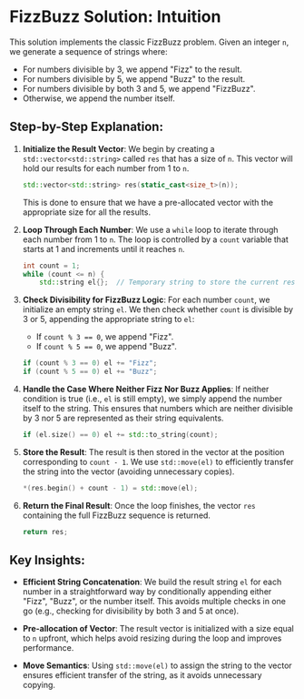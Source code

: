 # FizzBuzz Solution: Intuition

This solution implements the classic FizzBuzz problem. Given an integer `n`, we generate a sequence of strings where:

- For numbers divisible by 3, we append "Fizz" to the result.
- For numbers divisible by 5, we append "Buzz" to the result.
- For numbers divisible by both 3 and 5, we append "FizzBuzz".
- Otherwise, we append the number itself.

## Step-by-Step Explanation:

1. **Initialize the Result Vector**:
   We begin by creating a `std::vector<std::string>` called `res` that has a size of `n`. This vector will hold our results for each number from 1 to `n`.

   ```cpp
   std::vector<std::string> res(static_cast<size_t>(n));
   ```

   This is done to ensure that we have a pre-allocated vector with the appropriate size for all the results.

2. **Loop Through Each Number**:
   We use a `while` loop to iterate through each number from 1 to `n`. The loop is controlled by a `count` variable that starts at 1 and increments until it reaches `n`.

   ```cpp
   int count = 1;
   while (count <= n) {
       std::string el{};  // Temporary string to store the current result
   ```

3. **Check Divisibility for FizzBuzz Logic**:
   For each number `count`, we initialize an empty string `el`. We then check whether `count` is divisible by 3 or 5, appending the appropriate string to `el`:

   - If `count % 3 == 0`, we append "Fizz".
   - If `count % 5 == 0`, we append "Buzz".

   ```cpp
   if (count % 3 == 0) el += "Fizz";
   if (count % 5 == 0) el += "Buzz";
   ```

4. **Handle the Case Where Neither Fizz Nor Buzz Applies**:
   If neither condition is true (i.e., `el` is still empty), we simply append the number itself to the string. This ensures that numbers which are neither divisible by 3 nor 5 are represented as their string equivalents.

   ```cpp
   if (el.size() == 0) el += std::to_string(count);
   ```

5. **Store the Result**:
   The result is then stored in the vector at the position corresponding to `count - 1`. We use `std::move(el)` to efficiently transfer the string into the vector (avoiding unnecessary copies).

   ```cpp
   *(res.begin() + count - 1) = std::move(el);
   ```

6. **Return the Final Result**:
   Once the loop finishes, the vector `res` containing the full FizzBuzz sequence is returned.

   ```cpp
   return res;
   ```

## Key Insights:

- **Efficient String Concatenation**: 
   We build the result string `el` for each number in a straightforward way by conditionally appending either "Fizz", "Buzz", or the number itself. This avoids multiple checks in one go (e.g., checking for divisibility by both 3 and 5 at once).
   
- **Pre-allocation of Vector**: 
   The result vector is initialized with a size equal to `n` upfront, which helps avoid resizing during the loop and improves performance.

- **Move Semantics**:
   Using `std::move(el)` to assign the string to the vector ensures efficient transfer of the string, as it avoids unnecessary copying.